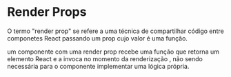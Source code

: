 # Render Props

O termo "render prop" se refere a uma técnica de compartilhar código entre componetes React passando um prop cujo valor é uma função.

um componente com uma render prop recebe uma função que retorna um elemento React e a invoca no momento da renderização , não sendo necessária para o componente implementar uma lógica própria.
